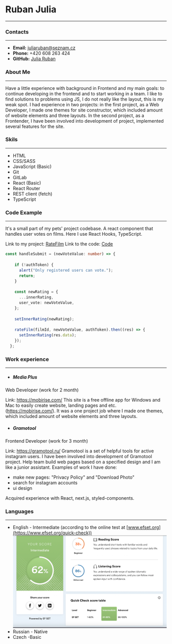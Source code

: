 # Ruban Julia
---

### Contacts
---

* __Email:__ juliaruban@seznam.cz
* __Phone:__ +420 608 263 424
* __GitHub:__ [Julia Ruban](https://github.com/July-1390)

### About Me 
---

 Have a little experience with background in Frontend and my main goals: to continue developing in the frontend and to start working in a team. I like to find solutions to problems using JS, I do not really like the layout, this is my weak spot. 
 I had experience in two projects: in the first project, as a Web Developer, I made one themes for site constructor, which included amount of website elements and three layouts. In the second project, as a Frontender, I have been involved into development of project, implemented several features for the site. 

 ### Skils
---

- HTML
- CSS/SASS
- JavaScript (Basic)
- Git
- GitLab
- React (Basic)
- React Router
- REST client (fetch)
- TypeScript

### Code Example
---

It's a small part of my pets' project codebase. A react component that handles user votes on films.
Here I use React Hooks, TypeScript.

Link to my project: [RateFilm](https://july-1390.github.io/rate-film-app/)
Link to the code: [Code](https://github.com/July-1390/rate-film-app/blob/main/src/components/Votes.tsx)

```typescript
const handleSubmit = (newVoteValue: number) => {

    if (!authToken) {
      alert("Only registered users can vote.");
      return;
    }

    const newRating = {
      ...innerRating,
      user_vote: newVoteValue,
    };

    setInnerRating(newRating);

    rateFilm(filmId, newVoteValue, authToken).then((res) => {
      setInnerRating(res.data);
    });
  };
```

### Work experience
---

- ##### Media Plus 
Web Developer (work for 2 month)

Link: https://mobirise.com/
 This site is a free offline app for Windows and Mac to easily create website, landing pages and etc. (https://mobirise.com/). It was a one project job where I made one themes, which included amount of website elements and three layouts.

 - ##### Gramotool
Frontend Developer (work for 3 month)

Link: https://gramotool.ru/
Gramotool is a set of helpful tools for active instagram users.
I have been involved into development of Gramotool project. Help team build web pages based on a specified design and I am like a junior assistant. Examples of work I have done:

- make new pages: "Privacy Policy" and "Download Photo"
- search for instagram accounts
- ui design

Acquired experience with React, next.js, styled-components.

### Languages
---

- English \- Intermediate (according to the online test at [www.efset.org](https://www.efset.org/quick-check))<br>
![EFset Score](/images/english_level.png)
- Russian \- Native
- Czech \-Basic